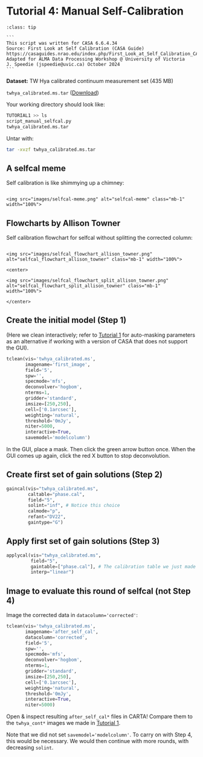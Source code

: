 # Tutorial 4: Manual Self-Calibration

`````{admonition} [Link to Script](./scripts/script_manual_selfcal.py)
:class: tip

```
This script was written for CASA 6.6.4.34
Source: First Look at Self Calibration (CASA Guide)
https://casaguides.nrao.edu/index.php/First_Look_at_Self_Calibration_CASA_6.5.4
Adapted for ALMA Data Processing Workshop @ University of Victoria
J. Speedie (jspeedie@uvic.ca) October 2024
```

`````

**Dataset:** TW Hya calibrated continuum measurement set (435 MB)

``twhya_calibrated.ms.tar`` (<a href="https://bulk.cv.nrao.edu/almadata/public/ALMA_firstlooks/twhya_calibrated.ms.tar" target="_blank">Download</a>)

Your working directory should look like:

```bash
TUTORIAL1 >> ls
script_manual_selfcal.py
twhya_calibrated.ms.tar
```

Untar with:

```bash
tar -xvzf twhya_calibrated.ms.tar
```

## A selfcal meme

Self calibration is like shimmying up a chimney:

````{card}

<img src="images/selfcal-meme.png" alt="selfcal-meme" class="mb-1" width="100%">

````

## Flowcharts by Allison Towner

Self calibration flowchart for selfcal without splitting the corrected column:

````{card}

<img src="images/selfcal_flowchart_allison_towner.png" alt="selfcal_flowchart_allison_towner" class="mb-1" width="100%">

````

````{dropdown} (Alternative) Selfcal flowchart for selfcal that splits the corrected column.
<center>

<img src="images/selfcal_flowchart_split_allison_towner.png" alt="selfcal_flowchart_split_allison_towner" class="mb-1" width="100%">

</center>
````

## Create the initial model (Step 1)

(Here we clean interactively; refer to [Tutorial 1](tutorials-one.md) for auto-masking parameters as an alternative if working with a version of CASA that does not support the GUI).

```python
tclean(vis='twhya_calibrated.ms',
       imagename='first_image',
       field='5',
       spw='',
       specmode='mfs',
       deconvolver='hogbom',
       nterms=1,
       gridder='standard',
       imsize=[250,250],
       cell=['0.1arcsec'],
       weighting='natural',
       threshold='0mJy',
       niter=5000,
       interactive=True,
       savemodel='modelcolumn')
```

In the GUI, place a mask. Then click the green arrow button once. When the GUI comes up again, click the red X button to stop deconvolution.


## Create first set of gain solutions (Step 2)

```python
gaincal(vis="twhya_calibrated.ms",
        caltable="phase.cal",
        field="5",
        solint="inf", # Notice this choice
        calmode="p",
        refant="DV22",
        gaintype="G")
```

## Apply first set of gain solutions (Step 3)

```python
applycal(vis="twhya_calibrated.ms",
         field="5",
         gaintable=["phase.cal"], # The calibration table we just made
         interp="linear")
```

## Image to evaluate this round of selfcal (not Step 4)

Image the corrected data in ``datacolumn='corrected'``:

```python
tclean(vis='twhya_calibrated.ms',
       imagename='after_self_cal',
       datacolumn='corrected',
       field='5',
       spw='',
       specmode='mfs',
       deconvolver='hogbom',
       nterms=1,
       gridder='standard',
       imsize=[250,250],
       cell=['0.1arcsec'],
       weighting='natural',
       threshold='0mJy',
       interactive=True,
       niter=5000)
```

Open & inspect resulting ``after_self_cal*`` files in CARTA! Compare them to the ``twhya_cont*`` images we made in [Tutorial 1](tutorials-one.md).

Note that we did not set ``savemodel='modelcolumn'``. To carry on with Step 4, this would be necessary. We would then continue with more rounds, with decreasing ``solint``.
